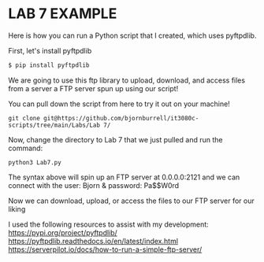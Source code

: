 # LAB 7 EXAMPLE
Here is how you can run a Python script that I created, which uses pyftpdlib. 

First, let's install pyftpdlib

```bash
$ pip install pyftpdlib
```
We are going to use this ftp library to upload, download, and access files from a server a FTP server spun up using our script!

You can pull down the script from here to try it out on your machine!
```
git clone git@https://github.com/bjornburrell/it3080c-scripts/tree/main/Labs/Lab 7/
```

Now, change the directory to Lab 7 that we just pulled and run the command:

```
python3 Lab7.py
```

The syntax above will spin up an FTP server at 0.0.0.0:2121 and we can connect with the user: Bjorn & password: Pa$$W0rd

Now we can download, upload, or access the files to our FTP server for our liking


I used the following resources to assist with my development: 
https://pypi.org/project/pyftpdlib/
https://pyftpdlib.readthedocs.io/en/latest/index.html
https://serverpilot.io/docs/how-to-run-a-simple-ftp-server/